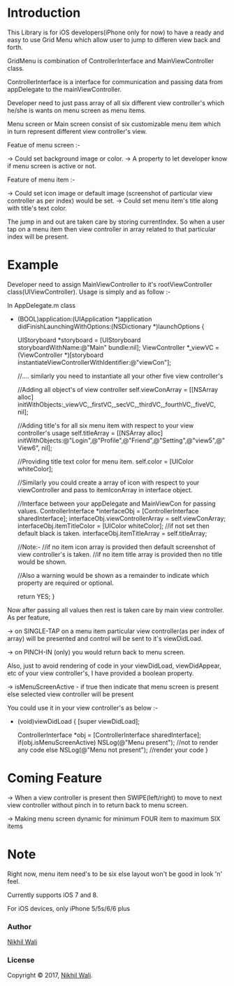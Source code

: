 Introduction
========

This Library is for iOS developers(iPhone only for now) to have a ready and easy to use Grid Menu which allow user to jump to differen view back and forth.

GridMenu is combination of ControllerInterface and MainViewController class.

ControllerInterface is a interface for communication and passing data from appDelegate to the mainViewController.

Developer need to just pass array of all six different view controller's which he/she is wants on menu screen as menu items.

Menu screen or Main screen consist of six customizable menu item which in turn represent different view controller's view.

Featue of menu screen :-
  
  -> Could set background image or color.
  -> A property to let developer know if menu screen is active or not.
  
Feature of menu item :-

  -> Could set icon image or default image (screenshot of particular view controller as per index) would be set.
  -> Could set menu item's title along with title's text color.
  
The jump in and out are taken care by storing currentIndex. So when a user tap on a menu item then view controller in array related to that particular index will be present.


Example
=======

Developer need to assign MainViewController to it's rootViewController class(UIViewController).
Usage is simply and as follow :-

In AppDelegate.m class

   
- (BOOL)application:(UIApplication *)application didFinishLaunchingWithOptions:(NSDictionary *)launchOptions {

    UIStoryboard *storyboard = [UIStoryboard storyboardWithName:@"Main" bundle:nil];
    ViewController *_viewVC = (ViewController *)[storyboard instantiateViewControllerWithIdentifier:@"viewCon"];
    
    //.... similarly you need to instantiate all your other five view controller's
    
    //Adding all object's of view controller
    self.viewConArray = [[NSArray alloc] initWithObjects:_viewVC,_firstVC,_secVC,_thirdVC,_fourthVC,_fiveVC, nil];
    
    //Adding title's for all six menu item with respect to your view controller's usage
    self.titleArray = [[NSArray alloc] initWithObjects:@"Login",@"Profile",@"Friend",@"Setting",@"view5",@"View6", nil];
    
    //Providing title text color for menu item.
    self.color = [UIColor whiteColor];
    
    //Similarly you could create a array of icon with respect to your viewController and pass to itemIconArray in interface object.
    
    //Interface between your appDelegate and MainViewCon for passing values.
    ControllerInterface *interfaceObj = [ControllerInterface sharedInterface];
    interfaceObj.viewControllerArray = self.viewConArray;
    interfaceObj.itemTitleColor = [UIColor whiteColor];      //if not set then default black is taken.
    interfaceObj.itemTitleArray = self.titleArray;
    
    //Note:-
    //if no item icon array is provided then default screenshot of view controller's is taken.
    //if no item title array is provided then no title would be shown.
    
    //Also a warning would be shown as a remainder to indicate which property are required or optional.
    
    return YES;
}

Now after passing all values then rest is taken care by main view controller. As per feature,

  -> on SINGLE-TAP on a menu item particular view controller(as per index of array) will be presented and control will be sent to it's viewDidLoad.
  
  -> on PINCH-IN (only) you would return back to menu screen.
  
Also, just to avoid rendering of code in your viewDidLoad, viewDidAppear, etc of your view controller's, I have provided a boolean property.

  -> isMenuScreenActive - if true then indicate that menu screen is present else selected view controller will be present
  
You could use it in your view controller's as below :-

- (void)viewDidLoad {
    [super viewDidLoad];

    ControllerInterface *obj = [ControllerInterface sharedInterface];
    if(obj.isMenuScreenActive)
        NSLog(@"Menu present");       //not to render any code
    else
        NSLog(@"Menu not present");    //render your code
}

Coming Feature
==============

  -> When a view controller is present then SWIPE(left/right) to move to next view controller without pinch in to return back to menu screen.
  
  -> Making menu screen dynamic for minimum FOUR item to maximum SIX items

Note
====
Right now, menu item need's to be six else layout won't be good in look 'n' feel.

Currently supports iOS 7 and 8.

For iOS devices, only iPhone 5/5s/6/6 plus

### Author

[Nikhil Wali](https://github.com/walle19)

### License

Copyright © 2017, [Nikhil Wali](https://github.com/walle19).
